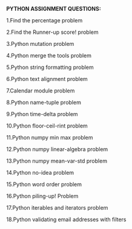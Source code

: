 **PYTHON ASSIGNMENT QUESTIONS:**

1.Find the percentage problem

2.Find the Runner-up score! problem

3.Python mutation problem

4.Python merge the tools problem

5.Python string formatting problem

6.Python text alignment problem

7.Calendar module problem

8.Python name-tuple problem

9.Python time-delta problem

10.Python floor-ceil-rint problem

11.Python numpy min max problem

12.Python numpy linear-algebra problem

13.Python numpy mean-var-std problem

14.Python no-idea problem

15.Python word order problem

16.Python piling-up! Problem

17.Python iterables and iterators problem

18.Python validating email addresses with filters

